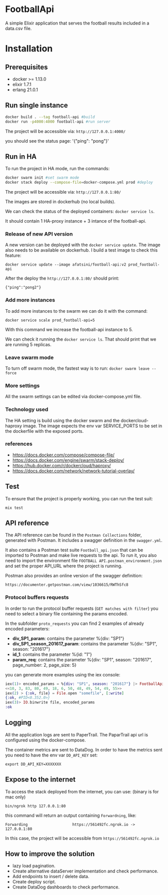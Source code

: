 # FootballApi
A simple Elixir application that serves the football results included in a data.csv file.

# Installation

## Prerequisites

- docker >=  1.13.0
- elixir 1.7.1
- erlang 21.0.1

## Run single instance

```bash
docker build . --tag football-api #build
docker run -p4000:4000 football-api #run server
```

The project will be accessible via: `http://127.0.0.1:4000/`

you should see the status page: '{"ping": "pong"}'

## Run in HA

To run the project in HA mode, run the commands:

```bash
docker swarm init #set swarm mode
docker stack deploy --compose-file=docker-compose.yml prod #deploy
```

The project will be accessible via: `http://127.0.0.1:80/`

The images are stored in dockerhub (no local builds).

We can check the status of the deployed containers: `docker service ls`.

It should contain 1 HA-proxy instance + 3 intance of the football-api.

### Release of new API version
A new version can be deployed with the `docker service update`.
The image also needs to be available on dockerhub.
I build a test image to check this feature:

`docker service update --image afatsini/football-api:v2 prod_football-api`

After the deploy the `http://127.0.0.1:80/` should print:

`{"ping":"pong2"}`

### Add more instances
To add more instances to the swarm we can do it with the command:

`docker service scale prod_football-api=5`

With this command we increase the football-api instance to 5.

We can check it running the `docker service ls`.
That should print that we are running 5 replicas.

### Leave swarm mode
To turn off swarm mode, the fastest way is to run:
`docker swarm leave --force`

### More settings
All the swarm settings can be edited via docker-compose.yml file.

### Technology used
The HA setting is build using the docker swarm and the dockercloud-haproxy image.
The image expects the env var SERVICE_PORTS to be set in the dockerfile with the
exposed ports.

### references
- https://docs.docker.com/compose/compose-file/
- https://docs.docker.com/engine/swarm/stack-deploy/
- https://hub.docker.com/r/dockercloud/haproxy/
- https://docs.docker.com/network/network-tutorial-overlay/

## Test
To ensure that the project is properly working, you can run the test suit:

`mix test`

## API reference
The API reference can be found in the `Postman Collections` folder,
generated with Postman.
It includes a swagger definition in the `swagger.yml`.

It also contains a Postman test suite `Football_api.json` that can be 
imported to Postman and make live requests to the api.
To run it, you also need to import the environment file `FOOTBALL API.postman_environment.json`
and set the proper API_URL where the project is running.

Postman also provides an online version of the swagger definition:

`https://documenter.getpostman.com/view/1036615/RWThSfc8`

### Protocol buffers requests
In order to run the protocol buffer requests (`GET matches with filter`)
you need to select a binary file containing the params encoded.

In the subfolder `proto_requests` you can find 2 examples of already encoded
parameters:

- **div_SP1_param**: contains the parameter %{div: "SP1"}
- **div_SP1_season_201617_param**: contains the parameter %{div: "SP1", season: "201617"}
- **id_1**: contains the parameter %{id: "1"}
- **param_req**: contains the parameter %{div: "SP1", season: "201617", page_number: 2, page_size: 5}

you can generate more examples using the iex console:

```elixir
iex(1)> encoded_params = %{div: "SP1", season: "201617"} |> FootballApi.Protobuf.Params.Params.new() |> FootballApi.Protobuf.Params.Params.encode()
<<10, 3, 83, 80, 49, 18, 6, 50, 48, 49, 54, 49, 55>>
iex(2) > {:ok, file} = File.open "somefile", [:write]
{:ok, #PID<0.352.0>}
iex(3)> IO.binwrite file, encoded_params
:ok
```

## Logging
All the application logs are sent to PaperTrail.
The PaparTrail api url is configured using the docker-compose.

The container metrics are sent to DataDog.
In order to have the metrics sent you need to have the env var `DD_API_KEY` set:

`export DD_API_KEY=XXXXXXX`


## Expose to the internet
To access the stack deployed from the internet, you can use: (binary is for mac only)

`bin/ngrok http 127.0.0.1:80`

this command will return an output containing `Forwardning`, like:

```
Forwarding                    https://561492fc.ngrok.io -> 127.0.0.1:80
```

In this case, the project will be accessible from `https://561492fc.ngrok.io`

## How to improve the solution
- lazy load pagination.
- Create alternative dataServer implementation and check performance.
- Add endpoints to insert / delete data.
- Create deploy script.
- Create DataDog dashboards to check performance.
